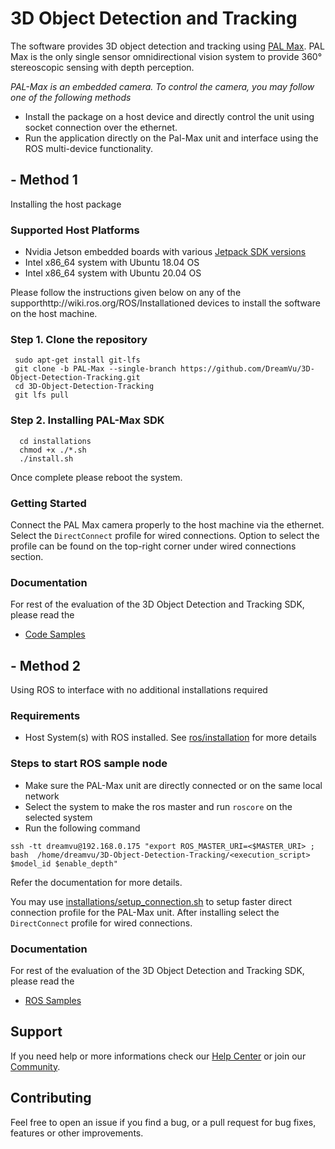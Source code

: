 # 3D Object Detection and Tracking 
The software provides 3D object detection and tracking using [PAL Max](https://dreamvu.com/pal-ethernet/). PAL Max is the only single sensor omnidirectional vision system to provide 360° stereoscopic sensing with depth perception. 

*PAL-Max is an embedded camera. To control the camera, you may follow one of the following methods*
- Install the package on a host device and directly control the unit using socket connection over the ethernet.
- Run the application directly on the Pal-Max unit and interface using the ROS multi-device functionality.

## - Method 1
Installing the host package

### Supported Host Platforms 
- Nvidia Jetson embedded boards with various [Jetpack SDK versions](https://developer.nvidia.com/embedded/jetpack-sdk-46)
- Intel x86_64 system with Ubuntu 18.04 OS
- Intel x86_64 system with Ubuntu 20.04 OS

Please follow the instructions given below on any of the supporthttp://wiki.ros.org/ROS/Installationed devices to install the software on the host machine. 

### Step 1. Clone the repository 
     sudo apt-get install git-lfs
     git clone -b PAL-Max --single-branch https://github.com/DreamVu/3D-Object-Detection-Tracking.git
     cd 3D-Object-Detection-Tracking
     git lfs pull
      

### Step 2. Installing PAL-Max SDK
      cd installations
      chmod +x ./*.sh
      ./install.sh
            
Once complete please reboot the system. 

### Getting Started 
Connect the PAL Max camera properly to the host machine via the ethernet. Select the `DirectConnect` profile for wired connections. Option to select the profile can be found on the top-right corner under wired connections section.


### Documentation 
For rest of the evaluation of the 3D Object Detection and Tracking SDK, please read the 
- [Code Samples](https://docs.google.com/document/d/e/2PACX-1vR7AxhhOOp9K8PDviGaXRaw3Ui5E7omyL_hnvdsyWF_3dowyrgx8Zmc1mH1FOV3nsmt_HmEuBDpl-ZZ/pub)

## - Method 2
Using ROS to interface with no additional installations required

### Requirements
- Host System(s) with ROS installed. See [ros/installation](http://wiki.ros.org/ROS/Installation) for more details

### Steps to start ROS sample node
- Make sure the PAL-Max unit are directly connected or on the same local network
- Select the system to make the ros master and run `roscore` on the selected system
- Run the following command
```
ssh -tt dreamvu@192.168.0.175 "export ROS_MASTER_URI=<$MASTER_URI> ; bash  /home/dreamvu/3D-Object-Detection-Tracking/<execution_script> $model_id $enable_depth"
```
Refer the documentation for more details.

You may use [installations/setup_connection.sh](https://github.com/DreamVu/3D-Object-Detection-Tracking/blob/PAL-Max/installations/setup_connection.sh) to setup faster direct connection profile for the PAL-Max unit. After installing select the `DirectConnect` profile for wired connections.

### Documentation 
For rest of the evaluation of the 3D Object Detection and Tracking SDK, please read the 
- [ROS Samples](https://docs.google.com/document/d/e/2PACX-1vSd1vVj0cE2x1AviwNHMXRtkABDGT5LO6sl-0vEMzUZpGoGi1QYRcIYhyzhZ4Q1YjJ23IucpzSyLNam/pub)


## Support 
If you need help or more informations check our [Help Center](https://support.dreamvu.com/portal/en/home) or join our [Community](https://support.dreamvu.com/portal/en/community/dreamvu-inc).

## Contributing
Feel free to open an issue if you find a bug, or a pull request for bug fixes, features or other improvements.
